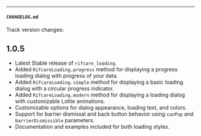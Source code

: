 


---
#### `CHANGELOG.md`

Track version changes:
## 1.0.5
- Latest Stable release of `rifcare_loading`.
- Added `RifcareLoading.progress` method for displaying a progress loading dialog with progress of your data.
- Added `RifcareLoading.simple` method for displaying a basic loading dialog with a circular progress indicator.
- Added `RifcareLoading.modern` method for displaying a loading dialog with customizable Lottie animations.
- Customizable options for dialog appearance, loading text, and colors.
- Support for barrier dismissal and back button behavior using `canPop` and `barrierDismissible` parameters.
- Documentation and examples included for both loading styles.

